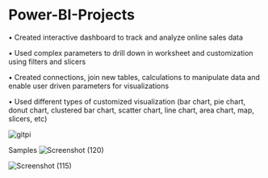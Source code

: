 # Power-BI-Projects

• Created interactive dashboard to track and analyze online sales data

• Used complex parameters to drill down in worksheet and
customization using filters and slicers

• Created connections, join new tables, calculations to manipulate
data and enable user driven parameters for visualizations

• Used different types of customized
visualization (bar chart, pie chart, donut chart,
clustered bar chart, scatter chart, line chart,
area chart, map, slicers, etc)

![gitpi](https://user-images.githubusercontent.com/118007169/225159350-c05c9d90-ddda-41bb-917f-5712575229f0.png)

Samples
![Screenshot (120)](https://user-images.githubusercontent.com/118007169/226142922-3df3f7e9-2731-4c2e-876e-eeff35262738.png)

![Screenshot (115)](https://user-images.githubusercontent.com/118007169/225758316-32983325-5fe5-462b-8148-133355909148.png)


